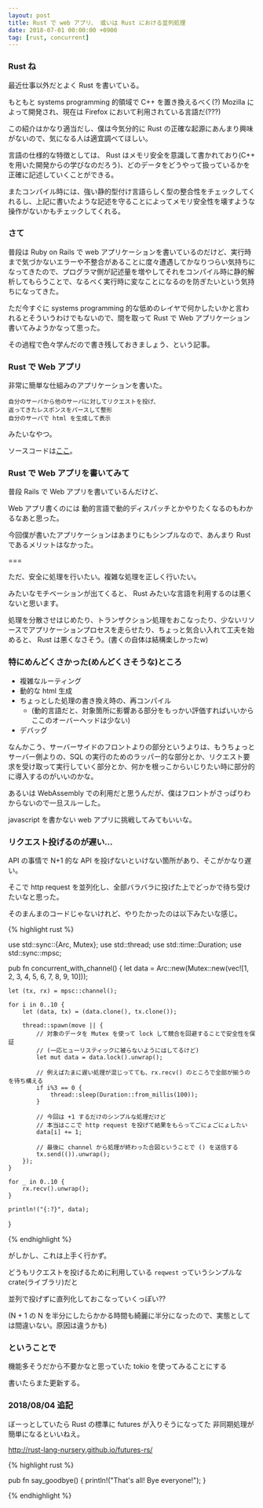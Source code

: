 ```yaml
---
layout: post
title: Rust で web アプリ、 或いは Rust における並列処理
date: 2018-07-01 00:00:00 +0900
tag: [rust, concurrent]
---
```


### Rust ね

最近仕事以外だとよく Rust を書いている。

もともと systems programming 的領域で C++ を置き換えるべく(?) Mozilla によって開発され、現在は Firefox において利用されている言語だ(???)

この紹介はかなり適当だし、僕は今気分的に Rust の正確な起源にあんまり興味がないので、気になる人は適宜調べてほしい。

言語の仕様的な特徴としては、 Rust はメモリ安全を意識して書かれており(C++ を用いた開発からの学びなのだろう)、どのデータをどうやって扱っているかを正確に記述していくことができる。

またコンパイル時には、強い静的型付け言語らしく型の整合性をチェックしてくれるし、上記に書いたような記述を守ることによってメモリ安全性を壊すような操作がないかもチェックしてくれる。

### さて

普段は Ruby on Rails で web アプリケーションを書いているのだけど、実行時まで気づかないエラーや不整合があることに度々遭遇してかなりつらい気持ちになってきたので、プログラマ側が記述量を増やしてそれをコンパイル時に静的解析してもらうことで、なるべく実行時に変なことになるのを防ぎたいという気持ちになってきた。

ただ今すぐに systems programming 的な低めのレイヤで何かしたいかと言われるとそういうわけでもないので、間を取って Rust で Web アプリケーション書いてみようかなって思った。

その過程で色々学んだので書き残しておきましょう、という記事。

### Rust で Web アプリ

非常に簡単な仕組みのアプリケーションを書いた。

```
自分のサーバから他のサーバに対してリクエストを投げ、
返ってきたレスポンスをパースして整形
自分のサーバで html を生成して表示
```

みたいなやつ。

ソースコードは[ここ](https://github.com/furuhama/trash_can)。

### Rust で Web アプリを書いてみて

普段 Rails で Web アプリを書いているんだけど、

Web アプリ書くのには 動的言語で動的ディスパッチとかやりたくなるのもわかるなあと思った。

今回僕が書いたアプリケーションはあまりにもシンプルなので、あんまり Rust であるメリットはなかった。

===

ただ、安全に処理を行いたい。複雑な処理を正しく行いたい。

みたいなモチベーションが出てくると、 Rust みたいな言語を利用するのは悪くないと思います。

処理を分散させはじめたり、トランザクション処理をおこなったり、少ないリソースでアプリケーションプロセスを走らせたり、ちょっと気合い入れて工夫を始めると、 Rust は悪くなさそう。(書くの自体は結構楽しかったw)

### 特にめんどくさかった(めんどくさそうな)ところ

- 複雑なルーティング
- 動的な html 生成
- ちょっとした処理の書き換え時の、再コンパイル
    - (動的言語だと、対象箇所に影響ある部分をもっかい評価すればいいからここのオーバーヘッドは少ない)
- デバッグ

なんかこう、サーバーサイドのフロントよりの部分というよりは、もうちょっとサーバー側よりの、SQL の実行のためのラッパー的な部分とか、リクエスト要求を受け取って実行していく部分とか、何かを根っこからいじりたい時に部分的に導入するのがいいのかな。

あるいは WebAssembly での利用だと思うんだが、僕はフロントがさっぱりわからないので一旦スルーした。

javascript を書かない web アプリに挑戦してみてもいいな。

### リクエスト投げるのが遅い...

API の事情で N+1 的な API を投げないといけない箇所があり、そこがかなり遅い。

そこで http request を並列化し、全部バラバラに投げた上でどっかで待ち受けたいなと思った。

そのまんまのコードじゃないけれど、やりたかったのは以下みたいな感じ。

{% highlight rust %}

use std::sync::{Arc, Mutex};
use std::thread;
use std::time::Duration;
use std::sync::mpsc;

pub fn concurrent_with_channel() {
    let data = Arc::new(Mutex::new(vec![1, 2, 3, 4, 5, 6, 7, 8, 9, 10]));

    let (tx, rx) = mpsc::channel();

    for i in 0..10 {
        let (data, tx) = (data.clone(), tx.clone());

        thread::spawn(move || {
            // 対象のデータを Mutex を使って lock して競合を回避することで安全性を保証
            // (一応ヒューリスティックに被らないようにはしてるけど)
            let mut data = data.lock().unwrap();

            // 例えばたまに遅い処理が混じってても、rx.recv() のところで全部が揃うのを待ち構える
            if i%3 == 0 {
                thread::sleep(Duration::from_millis(100));
            }

            // 今回は +1 するだけのシンプルな処理だけど
            // 本当はここで http request を投げて結果をもらってごにょごにょしたい
            data[i] += 1;

            // 最後に channel から処理が終わった合図ということで () を送信する
            tx.send(()).unwrap();
        });
    }

    for _ in 0..10 {
        rx.recv().unwrap();
    }

    println!("{:?}", data);
}

{% endhighlight %}

がしかし、これは上手く行かず。

どうもリクエストを投げるために利用している `reqwest` っていうシンプルな crate(ライブラリ)だと

並列で投げずに直列化しておこなっていくっぽい??

(N + 1 の N を半分にしたらかかる時間も綺麗に半分になったので、実態としては間違いない。原因は違うかも)

### ということで

機能多そうだから不要かなと思っていた tokio を使ってみることにする

書いたらまた更新する。

### 2018/08/04 追記

ぼーっとしていたら Rust の標準に futures が入りそうになってた
非同期処理が簡単になるといいねえ。

http://rust-lang-nursery.github.io/futures-rs/

{% highlight rust %}

pub fn say_goodbye() {
    println!("That's all! Bye everyone!");
}

{% endhighlight %}
